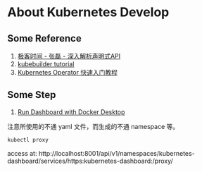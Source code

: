 # About Kubernetes Develop

## Some Reference
1. [极客时间 - 张磊 - 深入解析声明式API](https://time.geekbang.org/column/article/41876)
2. [kubebuilder tutorial](https://book.kubebuilder.io/introduction.html)
3. [Kubernetes Operator 快速入门教程](https://www.qikqiak.com/post/k8s-operator-101/)


## Some Step
1. [Run Dashboard with Docker Desktop](https://andrewlock.net/running-kubernetes-and-the-dashboard-with-docker-desktop/)

注意所使用的不通 yaml 文件，而生成的不通 namespace 等。
```bash
kubectl proxy
```
access at: http://localhost:8001/api/v1/namespaces/kubernetes-dashboard/services/https:kubernetes-dashboard:/proxy/

